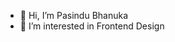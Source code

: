 - 👋 Hi, I’m Pasindu Bhanuka
- 👀 I’m interested in Frontend Design

<!---
BPBhanuka/BPBhanuka is a ✨ special ✨ repository because its `README.md` (this file) appears on your GitHub profile.
You can click the Preview link to take a look at your changes.
--->
